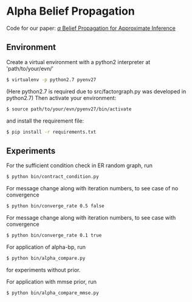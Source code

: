 # Alpha Belief Propagation
Code for our paper: [$\alpha$ Belief Propagation for Approximate Inference](https://arxiv.org/abs/2006.15363)
## Environment
Create a virtual environment with a python2 interpreter at 'path/to/your/evn/'
```bash
$ virtualenv -p python2.7 pyenv27
```
(Here python2.7 is required due to src/factorgraph.py was developed in python2.7)
Then activate your environment:

``` bash
$ source path/to/your/evn/pyenv27/bin/activate
```
and install the requirement file:

``` bash
$ pip install -r requirements.txt

```

## Experiments

For the sufficient condition check in ER random graph, run

``` bash
$ python bin/contract_condition.py
```
For message change along with iteration numbers, to see case of no convergence

``` bash
$ python bin/converge_rate 0.5 false
```
For message change along with iteration numbers, to see case with convergence

``` bash
$ python bin/converge_rate 0.1 true
```

For application of alpha-bp, run

``` bash
$ python bin/alpha_compare.py
```
for experiments without prior.

For application with mmse prior, run

``` bash
$ python bin/alpha_compare_mmse.py
```




